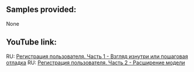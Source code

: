 ## Samples provided:
None

## YouTube link:
RU: [Регистрация пользователя. Часть 1 - Взгляд изнутри или пошаговая отладка](https://youtu.be/CMJ6Mb9ATHw)
RU: [Регистрация пользователя. Часть 2 - Расширение модели](https://youtu.be/fHrvbQmxoDw)
